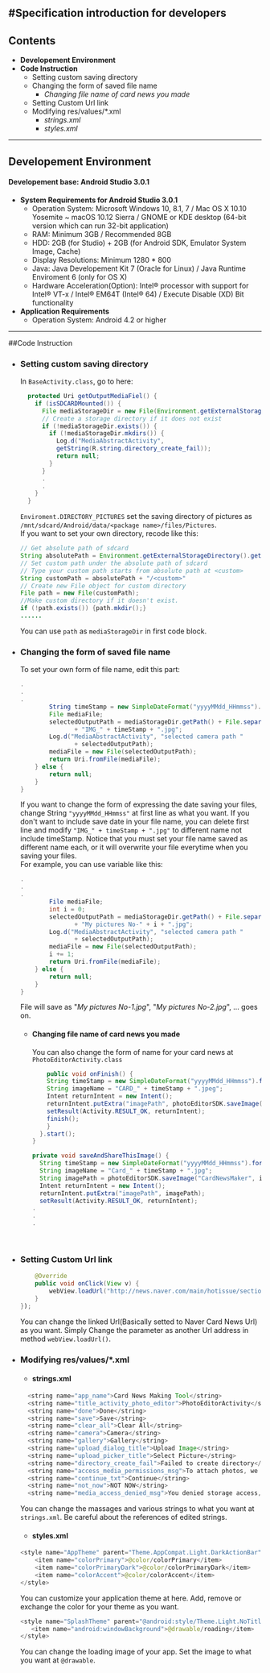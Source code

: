 #Specification introduction for developers
---

## Contents
* __Developement Environment__
* __Code Instruction__
  * Setting custom saving directory
  * Changing the form of saved file name
    * *Changing file name of card news you made*
  * Setting Custom Url link
  * Modifying res/values/\*.xml
    * *strings.xml*
    * *styles.xml*


---
## Developement Environment
#### Developement base: Android Studio 3.0.1
  - __System Requirements for Android Studio 3.0.1__
    - Operation System: Microsoft Windows 10, 8.1, 7 / Mac OS X 10.10 Yosemite ~ macOS 10.12 Sierra / GNOME or KDE desktop (64-bit version which can run 32-bit application)
    - RAM: Minimum 3GB / Recommended 8GB
    - HDD: 2GB (for Studio) + 2GB (for Android SDK, Emulator System Image, Cache)
    - Display Resolutions: Minimum 1280 * 800
    - Java: Java Developement Kit 7 (Oracle for Linux) / Java Runtime Enviroment 6 (only for OS X)
    - Hardware Acceleration(Option): Intel® processor with support for Intel® VT-x / Intel® EM64T (Intel® 64) / Execute Disable (XD) Bit functionality
  - __Application Requirements__
    - Operation System: Android 4.2 or higher

---



##Code Instruction

  * ### Setting custom saving directory
    In `BaseActivity.class`, go to here:
    ```Java
      protected Uri getOutputMediaFiel() {
        if (isSDCARDMounted()) {
          File mediaStorageDir = new File(Environment.getExternalStoragePublicDirectory(Environment.DIRECTORY_PICTURES), PHOTO_PATH);
          // Create a storage directory if it does not exist
          if (!mediaStorageDir.exists()) {
            if (!mediaStorageDir.mkdirs()) {
              Log.d("MediaAbstractActivity",
              getString(R.string.directory_create_fail));
              return null;
            }
          }
          .
          .
        }
      }
      ```

    `Enviroment.DIRECTORY_PICTURES` set the saving directory of pictures as `/mnt/sdcard/Android/data/<package name>/files/Pictures`.
    <br>
    If you want to set your own directory, recode like this:
    ```Java
    // Get absolute path of sdcard
    String absolutePath = Environment.getExternalStorageDirectory().getAbsolutePath()
    // Set custom path under the absolute path of sdcard
    // Type your custom path starts from absolute path at <custom>
    String customPath = absolutePath + "/<custom>"
    // Create new File object for custom directory
    File path = new File(customPath);
    //Make custom directory if it doesn't exist.
    if (!path.exists()) {path.mkdir();}
    ......
    ```

    You can use `path` as `mediaStorageDir` in first code block.
    <br>
* ### Changing the form of saved file name
    To set your own form of file name, edit this part:
    ```Java
    .
    .
    .
            String timeStamp = new SimpleDateFormat("yyyyMMdd_HHmmss").format(new Date());
            File mediaFile;
            selectedOutputPath = mediaStorageDir.getPath() + File.separator
                   + "IMG_" + timeStamp + ".jpg";
            Log.d("MediaAbstractActivity", "selected camera path "
                   + selectedOutputPath);
            mediaFile = new File(selectedOutputPath);
            return Uri.fromFile(mediaFile);
        } else {
            return null;
        }
    }
    ```
    If you want to change the form of expressing the date saving your files, change String `"yyyyMMdd_HHmmss"` at first line as what you want. If you don't want to include save date in your file name, you can delete first line and modify `"IMG_" + timeStamp + ".jpg"` to different name not include timeStamp. Notice that you must set your file name saved as different name each, or it will overwrite your file everytime when you saving your files.
    <br>For example, you can use variable like this:
    ```Java
    .
    .
    .
            File mediaFile;
            int i = 0;
            selectedOutputPath = mediaStorageDir.getPath() + File.separator
                   + "My pictures No-" + i + ".jpg";
            Log.d("MediaAbstractActivity", "selected camera path "
                   + selectedOutputPath);
            mediaFile = new File(selectedOutputPath);
            i += 1;
            return Uri.fromFile(mediaFile);
        } else {
            return null;
        }
    }
    ```
    File will save as "*My pictures No-1.jpg*", "*My pictures No-2.jpg*", ... goes on.
    * #### Changing file name of card news you made
      You can also change the form of name for your card news at `PhotoEditorActivity.class`
      ```Java
          public void onFinish() {
          String timeStamp = new SimpleDateFormat("yyyyMMdd_HHmmss").format(new Date());
          String imageName = "CARD_" + timeStamp + ".jpeg";
          Intent returnIntent = new Intent();
          returnIntent.putExtra("imagePath", photoEditorSDK.saveImage("CardNewsMaker",         imageName));
          setResult(Activity.RESULT_OK, returnIntent);
          finish();
          }
        }.start();
      }

      private void saveAndShareThisImage() {
        String timeStamp = new SimpleDateFormat("yyyyMMdd_HHmmss").format(new Date());
        String imageName = "Card_" + timeStamp + ".jpg";
        String imagePath = photoEditorSDK.saveImage("CardNewsMaker", imageName);
        Intent returnIntent = new Intent();
        returnIntent.putExtra("imagePath", imagePath);
        setResult(Activity.RESULT_OK, returnIntent);
      .
      .
      .
      ```
    <br>
* ### Setting Custom Url link
  ```Java
      @Override
      public void onClick(View v) {
          webView.loadUrl("http://news.naver.com/main/hotissue/sectionList.nhn?mid=hot&sid1=110&cid=1010805");
      }
  });
  ```
  You can change the linked Url(Basically setted to Naver Card News Url) as you want. Simply Change the parameter as another Url address in method `webView.loadUrl()`.
  <br>
* ### Modifying res/values/\*.xml
  * #### strings.xml
  ```Java
    <string name="app_name">Card News Making Tool</string>
    <string name="title_activity_photo_editor">PhotoEditorActivity</string>
    <string name="done">Done</string>
    <string name="save">Save</string>
    <string name="clear_all">Clear All</string>
    <string name="camera">Camera</string>
    <string name="gallery">Gallery</string>
    <string name="upload_dialog_title">Upload Image</string>
    <string name="upload_picker_title">Select Picture</string>
    <string name="directory_create_fail">Failed to create directory</string>
    <string name="access_media_permissions_msg">To attach photos, we need to access media on your device</string>
    <string name="continue_txt">Continue</string>
    <string name="not_now">NOT NOW</string>
    <string name="media_access_denied_msg">You denied storage access, no photos will be added.</string>
  ```
  You can change the massages and various strings to what you want at `strings.xml`. Be careful about the references of edited strings.

    * #### styles.xml
    ```Java
    <style name="AppTheme" parent="Theme.AppCompat.Light.DarkActionBar">
        <item name="colorPrimary">@color/colorPrimary</item>
        <item name="colorPrimaryDark">@color/colorPrimaryDark</item>
        <item name="colorAccent">@color/colorAccent</item>
    </style>
    ```
    You can customize your application theme at here. Add, remove or exchange the color for your theme as you want.

    ```Java
    <style name="SplashTheme" parent="@android:style/Theme.Light.NoTitleBar">
       <item name="android:windowBackground">@drawable/roading</item>
   </style>
    ```
    You can change the loading image of your app. Set the image to what you want at `@drawable`.
